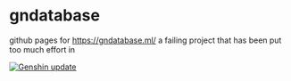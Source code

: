 # gndatabase
github pages for https://gndatabase.ml/ a failing project that has been put too much effort in

[![Genshin update](https://github.com/shervain123/actions/workflows/python-app.yml/badge.svg)](https://github.com/shervain123/actions/workflows/python-app.yml)
